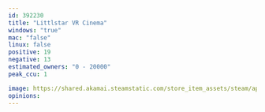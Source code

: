 ```yaml
---
id: 392230
title: "Littlstar VR Cinema"
windows: "true"
mac: "false"
linux: false
positive: 19
negative: 13
estimated_owners: "0 - 20000"
peak_ccu: 1

image: https://shared.akamai.steamstatic.com/store_item_assets/steam/apps/392230/header.jpg?t=1519166439
opinions:
---
```

